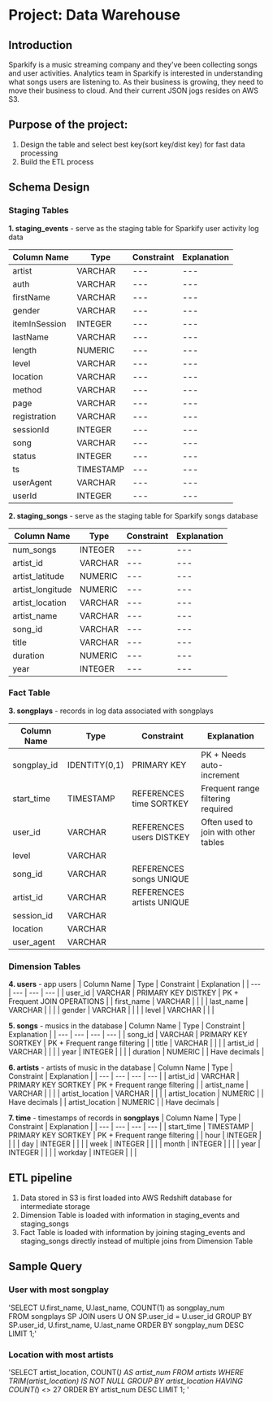 # Project: Data Warehouse

## Introduction
Sparkify is a music streaming company and they've been collecting songs and user activities. Analytics team in Sparkify is interested in understanding what songs users are listening to. As their business is growing, they need to move their business to cloud. And their current JSON jogs resides on AWS S3.  

## Purpose of the project: 
1. Design the table and select best key(sort key/dist key) for fast data processing
2. Build the ETL process  

## Schema Design

### Staging Tables
**1. staging_events** - serve as the staging table for Sparkify user activity log data

| Column Name   | Type      | Constraint  | Explanation |
| ---           | ---       | ---         | ---         |
| artist        | VARCHAR   | ---         | ---         |
| auth          | VARCHAR   | ---         | ---         |
| firstName     | VARCHAR   | ---         | ---         |
| gender        | VARCHAR   | ---         | ---         |
| itemInSession | INTEGER   | ---         | ---         |
| lastName      | VARCHAR   | ---         | ---         |
| length        | NUMERIC   | ---         | ---         |
| level         | VARCHAR   | ---         | ---         |
| location      | VARCHAR   | ---         | ---         |
| method        | VARCHAR   | ---         | ---         |
| page          | VARCHAR   | ---         | ---         |
| registration  | VARCHAR   | ---         | ---         |
| sessionId     | INTEGER   | ---         | ---         |
| song          | VARCHAR   | ---         | ---         |
| status        | INTEGER   | ---         | ---         |
| ts            | TIMESTAMP | ---         | ---         |
| userAgent     | VARCHAR   | ---         | ---         |
| userId        | INTEGER   | ---         | ---         |

**2. staging_songs** - serve as the staging table for Sparkify songs database 

| Column Name      | Type      | Constraint  | Explanation |
| ---              | ---       | ---         | ---         |
| num_songs        | INTEGER   | ---         | ---         |
| artist_id        | VARCHAR   | ---         | ---         |
| artist_latitude  | NUMERIC   | ---         | ---         |
| artist_longitude | NUMERIC   | ---         | ---         |
| artist_location  | VARCHAR   | ---         | ---         |
| artist_name      | VARCHAR   | ---         | ---         |
| song_id          | VARCHAR   | ---         | ---         |
| title            | VARCHAR   | ---         | ---         |
| duration         | NUMERIC   | ---         | ---         |
| year             | INTEGER   | ---         | ---         |

### Fact Table  

**3. songplays** - records in log data associated with songplays

| Column Name | Type           | Constraint                | Explanation                          |
| ---         | ---            | ---                       | ---                                  |
| songplay_id | IDENTITY(0,1)  | PRIMARY KEY               | PK + Needs auto-increment            |
| start_time  | TIMESTAMP      | REFERENCES time SORTKEY   | Frequent range filtering required    |
| user_id     | VARCHAR        | REFERENCES users DISTKEY  | Often used to join with other tables |
| level       | VARCHAR        |                           |                                      |
| song_id     | VARCHAR        | REFERENCES songs UNIQUE   |                                      |
| artist_id   | VARCHAR        | REFERENCES artists UNIQUE |                                      |
| session_id  | VARCHAR        |                           |                                      |
| location    | VARCHAR        |                           |                                      |
| user_agent  | VARCHAR        |                           |                                      |

### Dimension Tables

**4. users**  - app users
| Column Name | Type    | Constraint          | Explanation                   |
| ---         | ---     | ---                 | ---                           |
| user_id     | VARCHAR | PRIMARY KEY DISTKEY | PK + Frequent JOIN OPERATIONS |
| first_name  | VARCHAR |                     |                               |
| last_name   | VARCHAR |                     |                               |
| gender      | VARCHAR |                     |                               |
| level       | VARCHAR |                     |                               |

**5. songs** - musics in the database
| Column Name | Type    | Constraint          | Explanation                   |
| ---         | ---     | ---                 | ---                           |
| song_id     | VARCHAR | PRIMARY KEY SORTKEY | PK + Frequent range filtering |
| title       | VARCHAR |                     |                               |
| artist_id   | VARCHAR |                     |                               |
| year        | INTEGER |                     |                               |
| duration    | NUMERIC |                     | Have decimals                 |

**6. artists** - artists of music in the database
| Column Name     | Type    | Constraint          | Explanation                   |
| ---             | ---     | ---                 | ---                           |
| artist_id       | VARCHAR | PRIMARY KEY SORTKEY | PK + Frequent range filtering |
| artist_name     | VARCHAR |                     |                               |
| artist_location | VARCHAR |                     |                               |
| artist_location | NUMERIC |                     | Have decimals                 |
| artist_location | NUMERIC |                     | Have decimals                 |

**7. time** - timestamps of records in **songplays** 
| Column Name | Type      | Constraint          | Explanation                   |
| ---         | ---       | ---                 | ---                           |
| start_time  | TIMESTAMP | PRIMARY KEY SORTKEY | PK + Frequent range filtering |
| hour        | INTEGER   |                     |                               |
| day         | INTEGER   |                     |                               |
| week        | INTEGER   |                     |                               |
| month       | INTEGER   |                     |                               |
| year        | INTEGER   |                     |                               |
| workday     | INTEGER   |                     |                               |

## ETL pipeline

1. Data stored in S3 is first loaded into AWS Redshift database for intermediate storage
2. Dimension Table is loaded with information in staging_events and staging_songs
3. Fact Table is loaded with information by joining staging_events and staging_songs directly instead of multiple joins from Dimension Table

## Sample Query

### User with most songplay
'SELECT U.first_name, U.last_name, COUNT(1) as songplay_num  
 FROM songplays SP JOIN users U ON SP.user_id = U.user_id 
 GROUP BY SP.user_id, U.first_name, U.last_name 
 ORDER BY songplay_num DESC 
 LIMIT 1;'

### Location with most artists
'SELECT artist_location, COUNT(*) AS artist_num 
 FROM artists 
 WHERE TRIM(artist_location) IS NOT NULL 
 GROUP BY artist_location 
 HAVING COUNT(*) <> 27 
 ORDER BY artist_num DESC LIMIT 1; '